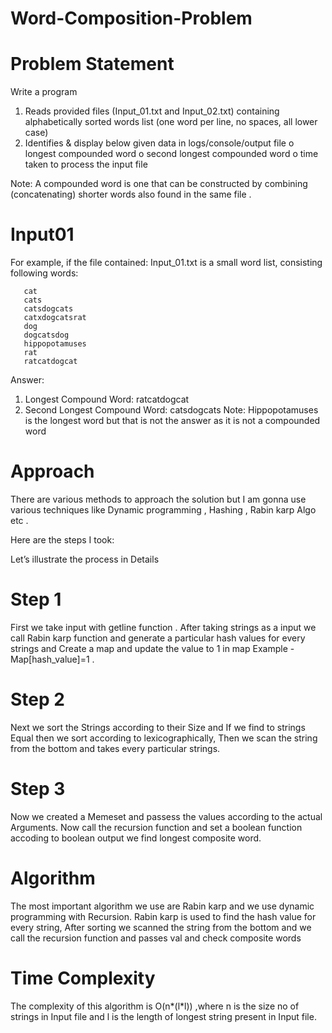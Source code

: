 # Word-Composition-Problem

# Problem Statement
Write a program 
1. Reads provided files (Input_01.txt and Input_02.txt) containing alphabetically sorted words list (one
word per line, no spaces, all lower case)
2. Identifies & display below given data in logs/console/output file
o longest compounded word
o second longest compounded word
o time taken to process the input file 

Note: A compounded word is one that can be constructed by combining (concatenating) shorter words
also found in the same file .

# Input01

For example, if the file contained:
Input_01.txt is a small word list, consisting following words:


       cat
       cats
       catsdogcats
       catxdogcatsrat
       dog
       dogcatsdog
       hippopotamuses
       rat
       ratcatdogcat
       
Answer:
1. Longest Compound Word: ratcatdogcat
2. Second Longest Compound Word: catsdogcats
Note:
Hippopotamuses is the longest word but that is not the answer as it is not a compounded word



Approach
========

There are various methods to approach the solution but I am gonna use various techniques like Dynamic programming , Hashing , Rabin karp Algo etc .

Here are the steps I took:


Let’s illustrate the process in Details

# Step 1
First we take input with getline function . After taking strings as a input we call Rabin karp function and generate a particular hash values for every strings and Create a map and update the value to 1 in map Example - Map[hash_value]=1 .

# Step 2
Next we sort the Strings according to their Size and If we find to strings Equal then we sort according to lexicographically, Then we scan the string from the bottom and takes every particular strings.

# Step 3
Now we created a Memeset and passess the values according to the actual Arguments.
Now call the recursion function and set a boolean function accoding to boolean output we find longest composite word.




Algorithm 
========

The most important algorithm we use are Rabin karp and we use dynamic programming with Recursion.
Rabin karp is used to find the hash value for every string,
After sorting we scanned the string from the bottom and we call the recursion function and passes val and check composite words 


   
   


Time Complexity
========

The complexity of this algorithm is O(n*(l*l)) ,where n is the size no of strings in Input file and l is the length of longest string present in Input file.








